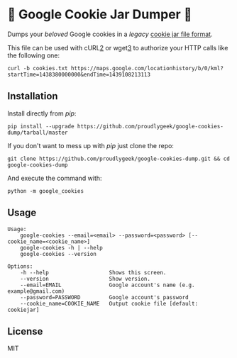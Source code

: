 :cookie: Google Cookie Jar Dumper :cookie:
==========================================

Dumps your *beloved* Google cookies in a *legacy* [cookie jar file format][1].

This file can be used with cURL[2] or wget[3] to authorize your HTTP calls like the following one:

```
curl -b cookies.txt https://maps.google.com/locationhistory/b/0/kml?startTime=1438380000000&endTime=1439108213113
```

Installation
------------

Install directly from *pip*:

```
pip install --upgrade https://github.com/proudlygeek/google-cookies-dump/tarball/master
```

If you don't want to mess up with *pip* just clone the repo:

```
git clone https://github.com/proudlygeek/google-cookies-dump.git && cd google-cookies-dump
```

And execute the command with:

```
python -m google_cookies
```

Usage
-----

```
Usage:
    google-cookies --email=<email> --password=<password> [--cookie_name=<cookie_name>]
    google-cookies -h | --help
    google-cookies --version

Options:
    -h --help                   Shows this screen.
    --version                   Show version.
    --email=EMAIL               Google account's name (e.g. example@gmail.com)
    --password=PASSWORD         Google account's password
    --cookie_name=COOKIE_NAME   Output cookie file [default: cookiejar]
```

License
-------
MIT



[1]: http://curl.haxx.se/docs/http-cookies.html#Cookies_saved_to_disk
[2]: http://curl.haxx.se/
[3]: http://www.gnu.org/software/wget/
